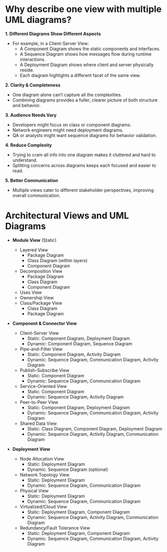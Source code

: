 # Why describe one view with multiple UML diagrams?
**1. Different Diagrams Show Different Aspects**  
  - For example, in a Client-Server View:  
    - A Component Diagram shows the static components and interfaces.
    - A Sequence Diagram shows how messages flow during runtime interactions.
    - A Deployment Diagram shows where client and server physically reside.
    - Each diagram highlights a different facet of the same view.

**2. Clarity & Completeness**  
  - One diagram alone can’t capture all the complexities.
  - Combining diagrams provides a fuller, clearer picture of both structure and behavior.

**3. Audience Needs Vary**  
  - Developers might focus on class or component diagrams.
  - Network engineers might need deployment diagrams.
  - QA or analysts might want sequence diagrams for behavior validation.

**4. Reduce Complexity**  
  - Trying to cram all info into one diagram makes it cluttered and hard to understand.
  - Splitting concerns across diagrams keeps each focused and easier to read.

**5. Better Communication**  
  - Multiple views cater to different stakeholder perspectives, improving overall communication.

# Architectural Views and UML Diagrams

- **Module View** (Static)
  - Layered View
    - Package Diagram
    - Class Diagram (within layers)
    - Component Diagram
  - Decomposition View
    - Package Diagram
    - Class Diagram
    - Component Diagram
  - Uses View
  - Ownership View
  - Class/Package View
    - Class Diagram
    - Package Diagram

- **Component & Connector View**
  - Client-Server View
    - Static: Component Diagram, Deployment Diagram
    - Dynamic: Component Diagram, Sequence Diagram
  - Pipe-and-Filter View
    - Static: Component Diagram, Activity Diagram
    - Dynamic: Sequence Diagram, Communication Diagram, Activity Diagram
  - Publish-Subscribe View
    - Static: Component Diagram
    - Dynamic: Sequence Diagram, Communication Diagram
  - Service-Oriented View
    - Static: Component Diagram
    - Dynamic: Sequence Diagram, Activity Diagram
  - Peer-to-Peer View
    - Static: Component Diagram, Deployment Diagram
    - Dynamic: Sequence Diagram, Communication Diagram, Activity Diagram
  - Shared Data View
    - Static: Class Diagram, Component Diagram, Deployment Diagram
    - Dynamic: Sequence Diagram, Activity Diagram, Communication Diagram

- **Deployment View**
  - Node Allocation View
    - Static: Deployment Diagram
    - Dynamic: Sequence Diagram (optional)
  - Network Topology View
    - Static: Deployment Diagram
    - Dynamic: Sequence Diagram, Communication Diagram
  - Physical View
    - Static: Deployment Diagram
    - Dynamic: Sequence Diagram, Communication Diagram
  - Virtualized/Cloud View
    - Static: Deployment Diagram, Component Diagram
    - Dynamic: Sequence Diagram, Activity Diagram, Communication Diagram
  - Redundancy/Fault Tolerance View
    - Static: Deployment Diagram, Component Diagram
    - Dynamic: Sequence Diagram, Communication Diagram, Activity Diagram
